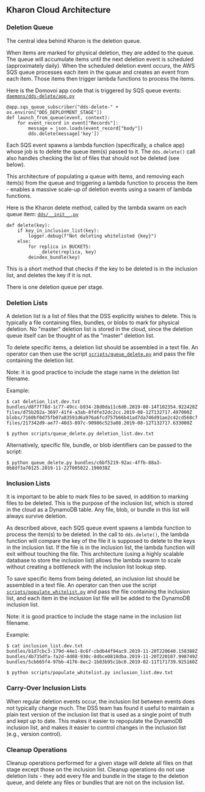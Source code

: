 Kharon Cloud Architecture
----------------------------

### Deletion Queue

The central idea behind Kharon is the deletion queue.

When items are marked for physical deletion, they are added to the queue. The queue will accumulate items until the
next deletion event is scheduled (approximately daily). When the scheduled deletion event occurs, the AWS SQS queue
processes each item in the queue and creates an event from each item. Those items then trigger lambda functions to
process the items.

Here is the Domovoi app code that is triggered by SQS queue events:
[`daemons/dds-delete/app.py`](https://github.com/HumanCellAtlas/kharon/blob/master/daemons/dds-delete/app.py)

```
@app.sqs_queue_subscriber("dds-delete-" + os.environ["DDS_DEPLOYMENT_STAGE"])
def launch_from_queue(event, context):
    for event_record in event["Records"]:
        message = json.loads(event_record["body"])
        dds.delete(message['key'])
```

Each SQS event spawns a lambda function (specifically, a chalice app) whose job is to delete the queue item(s)
passed to it. The `dds.delete()` call also handles checking the list of files that should not be deleted (see
below).

This architecture of populating a queue with items, and removing each item(s) from the queue and triggering a
lambda function to process the item - enables a massive scale-up of deletion events using a swarm of lambda
functions.

Here is the Kharon delete method, called by the lambda swarm on each queue item:
[`dds/__init__.py`](https://github.com/HumanCellAtlas/kharon/blob/master/dds/__init__.py)

```
def delete(key):
    if key_in_inclusion_list(key):
        logger.debug(f"Not deleting whitelisted {key}")
    else:
        for replica in BUCKETS:
            _delete(replica, key)
        deindex_bundle(key)
```

This is a short method that checks if the key to be deleted is in the inclusion list,
and deletes the key if it is not.

There is one deletion queue per stage.

### Deletion Lists

A deletion list is a list of files that the DSS explicitly wishes to delete. This is typically a file containing
files, bundles, or blobs to mark for physical deletion. No "master" deletion list is stored in the cloud, since
the deletion queue itself can be thought of as the "master" deletion list.

To delete specific items, a deletion list should be assembled in a text file. An operator can then use the script
[`scripts/queue_delete.py`](https://github.com/HumanCellAtlas/kharon/blob/master/scripts/queue_delete.py) and pass
the file containing the deletion list.

Note: it is good practice to include the stage name in the deletion list filename.

Example:

```
$ cat deletion_list.dev.txt
bundles/d8f7f78d-1c77-49cc-b934-28d0da11c6d0.2019-08-14T102354.922428Z
files/d75b202a-3697-41f4-a3ab-8fdfe32dc2cc.2019-08-12T132717.497000Z
blobs/7160bf0d75fb07a83591d6a976a6fcd757b66b41ad7da746d91ae2c42cd568c7.9f693926b1fc457e9031db7b45a59fbc36e0eeae.7961b0c35564e1afc3a9eadfb0d30334.cb233bbd
files/217342d9-ae77-40d3-897c-90986c523a08.2019-08-12T132717.633000Z

$ python scripts/queue_delete.py deletion_list.dev.txt
```

Alternatively, specific file, bundle, or blob identifiers can be passed to the script:

```
$ python queue_delete.py bundles/c6bf5219-92ac-4ffb-88a3-0b8df3a70125.2019-11-22T005022.190038Z
```

### Inclusion Lists

It is important to be able to mark files to be saved, in addition to marking files to be deleted. This is the
purpose of the inclusion list, which is stored in the cloud as a DynamoDB table. Any file, blob, or bundle in
this list will always survive deletion.

As described above, each SQS queue event spawns a lambda function to process the item(s) to be deleted.
In the call to `dds.delete()`, the lambda function will compare the key of the file it is supposed to
delete to the keys in the inclusion list. If the file is in the inclusion list, the lambda function will
exit without touching the file. This architecture (using a highly scalable database to store the inclusion list)
allows the lambda swarm to scale without creating a bottleneck with the inclusion list lookup step.

To save specific items from being deleted, an inclusion list should be assembled in a text file. An operator can
then use the script
[`scripts/populate_whitelist.py`](https://github.com/HumanCellAtlas/kharon/blob/master/scripts/populate_whitelist.py)
and pass the file containing the inclusion list, and each item in the inclusion list file will be added to the
DynamoDB inclusion list.

Note: it is good practice to include the stage name in the inclusion list filename.

Example:

```
$ cat inclusion_list.dev.txt
bundles/b1d7cbc3-179d-44e1-8c6f-cbdb44f94ac9.2019-11-20T220640.158388Z
bundles/4b735dfa-7a2d-4d08-930c-8dbce0810dba.2019-11-20T220107.998749Z
bundles/5cb665f4-97bb-4176-8ec2-1b83b95c1bc0.2019-02-11T171739.925160Z

$ python scripts/populate_whitelist.py inclusion_list.dev.txt
```

### Carry-Over Inclusion Lists

When regular deletion events occur, the inclusion list between events does not typically change much.
The DSS team has found it useful to maintain a plain text version of the inclusion list that is used
as a single point of truth and kept up to date. This makes it easier to repopulate the DynamoDB inclusion
list, and makes it easier to control changes in the inclusion list (e.g., version control).

### Cleanup Operations

Cleanup operations performed for a given stage will delete all files on that stage except those on the inclusion
list. Cleanup operations do not use deletion lists - they add every file and bundle in the stage to the deletion
queue, and delete any files or bundles that are not on the inclusion list.
